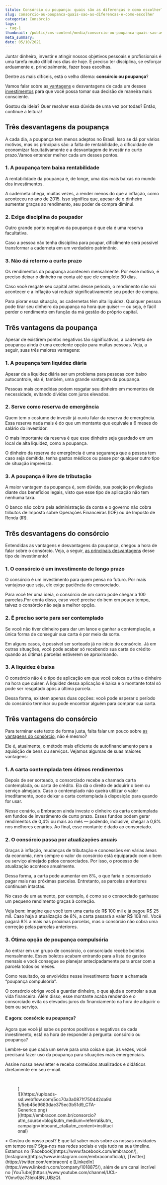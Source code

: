```yaml
---
titulo: Consórcio ou poupança: quais são as diferenças e como escolher?
slug: consorcio-ou-poupanca-quais-sao-as-diferencas-e-como-escolher
categoria: Consórcio
tags:
- tag-1
thumbnail: /public/cms-content/media/consorcio-ou-poupanca-quais-sao-as-diferencas-e-como-escolher.jpg
meta_summary: 
date: 05/10/2021
---
```

Juntar dinheiro, investir e atingir nossos objetivos pessoais e profissionais é uma tarefa muito difícil nos dias de hoje. É preciso ter disciplina, se esforçar arduamente e, principalmente, fazer boas escolhas.

Dentre as mais difíceis, está o velho dilema: **consórcio ou poupança**?

Vamos falar sobre as[ vantagens](https://www.embracon.com.br/conhecaoconsorcio/quais-sao-as-vantagens-do-consorcio) e desvantagens de cada um desses [investimentos](https://www.embracon.com.br/blog/8-motivos-que-comprovam-que-consorcio-e-investimento) para que você possa tomar sua decisão de maneira mais consciente.

Gostou da ideia? Quer resolver essa dúvida de uma vez por todas? Então, continue a leitura!

Três desvantagens da poupança
-----------------------------

A cada dia, a poupança tem menos adeptos no Brasil. Isso se dá por vários motivos, mas os principais são: a falta de rentabilidade, a dificuldade de economizar facultativamente e a desvantagem de investir no curto prazo.Vamos entender melhor cada um desses pontos.

### 1. A poupança tem baixa rentabilidade

A rentabilidade da poupança é, de longe, uma das mais baixas no mundo dos investimentos.

A caderneta chega, muitas vezes, a render menos do que a inflação, como aconteceu no ano de 2015. Isso significa que, apesar de o dinheiro aumentar graças ao rendimento, seu poder de compra diminui.

### 2. Exige disciplina do poupador

Outro grande ponto negativo da poupança é que ela é uma reserva facultativa.

Caso a pessoa não tenha disciplina para poupar, dificilmente será possível transformar a caderneta em um verdadeiro patrimônio.

### 3. Não dá retorno a curto prazo

Os rendimentos da poupança acontecem mensalmente. Por esse motivo, é preciso deixar o dinheiro na conta até que ele complete 30 dias.

Caso você resgate seu capital antes desse período, o rendimento não vai acontecer e a inflação vai reduzir significativamente seu poder de compra.

Para piorar essa situação, as cadernetas têm alta liquidez. Qualquer pessoa pode tirar seu dinheiro da poupança na hora que quiser — ou seja, é fácil perder o rendimento em função da má gestão do próprio capital.

Três vantagens da poupança
--------------------------

Apesar de existirem pontos negativos tão significativos, a caderneta de poupança ainda é uma excelente opção para muitas pessoas. Veja, a seguir, suas três maiores vantagens:

### 1. A poupança tem liquidez diária

Apesar de a liquidez diária ser um problema para pessoas com baixo autocontrole, ela é, também, uma grande vantagem da poupança.

Pessoas mais comedidas podem resgatar seu dinheiro em momentos de necessidade, evitando dívidas com juros elevados.

### 2. Serve como reserva de emergência

Quem tem o costume de investir já ouviu falar da reserva de emergência. Essa reserva nada mais é do que um montante que equivale a 6 meses do salário do investidor.

O mais importante da reserva é que esse dinheiro seja guardado em um local de alta liquidez, como a poupança.

O dinheiro da reserva de emergência é uma segurança que a pessoa tem caso seja demitida, tenha gastos médicos ou passe por qualquer outro tipo de situação imprevista.

### 3. A poupança é livre de tributação

A maior vantagem da poupança é, sem dúvida, sua posição privilegiada diante dos benefícios legais, visto que esse tipo de aplicação não tem nenhuma taxa.

O banco não cobra pela administração da conta e o governo não cobra tributos de Imposto sobre Operações Financeiras (IOF) ou de Imposto de Renda (IR).

Três desvantagens do consórcio
------------------------------

Entendidas as vantagens e desvantagens da poupança, chegou a hora de falar sobre o consórcio. Veja, a seguir, [as principais desvantagens](https://www.embracon.com.br/conhecaoconsorcio/quais-sao-as-vantagens-do-consorcio) desse tipo de investimento!

### 1. O consórcio é um investimento de longo prazo

O consórcio é um investimento para quem pensa no futuro. Por mais vantajoso que seja, ele exige paciência do consorciado.

Para você ter uma ideia, o consórcio de um carro pode chegar a 100 parcelas.Por conta disso, caso você precise do bem em pouco tempo, talvez o consórcio não seja a melhor opção.

### 2. É preciso sorte para ser contemplado

Se você não tiver dinheiro para dar um lance e ganhar a contemplação, a única forma de conseguir sua carta é por meio da sorte.

Em alguns casos, é possível ser sorteado já no início do consórcio. Já em outras situações, você pode acabar só recebendo sua carta de crédito quando as últimas parcelas estiverem se aproximando.

### 3. A liquidez é baixa

O consórcio não é o tipo de aplicação em que você coloca ou tira o dinheiro na hora que quiser. A liquidez dessa aplicação é baixa e o montante total só pode ser resgatado após a última parcela.

Dessa forma, existem apenas duas opções: você pode esperar o período do consórcio terminar ou pode encontrar alguém para comprar sua carta.

Três vantagens do consórcio
---------------------------

Para terminar este texto de forma justa, falta falar um pouco sobre [as vantagens do consórcio](https://www.embracon.com.br/conhecaoconsorcio/quais-sao-as-vantagens-do-consorcio), não é mesmo?

Ele é, atualmente, o método mais eficiente de autofinanciamento para a aquisição de bens ou serviços. Vejamos algumas de suas maiores vantagens:

### 1. A carta contemplada tem ótimos rendimentos

Depois de ser sorteado, o consorciado recebe a chamada carta contemplada, ou carta de crédito. Ela dá o direito de adquirir o bem ou serviço almejado. Caso o contemplado não queira utilizar o valor imeditamente, pode deixar a carta contemplada à disposição para quando for usar.

Nesse cenário, a Embracon ainda investe o dinheiro da carta contemplada em fundos de investimento de curto prazo. Esses fundos podem gerar rendimentos de 0,4% ou mais ao mês — podendo, inclusive, chegar a 0,8% nos melhores cenários. Ao final, esse montante é dado ao consorciado.

### 2. O consórcio passa por atualizações anuais

Graças à inflação, mudanças de tributação e concessões em várias áreas da economia, nem sempre o valor do consórcio está equiparado com o bem ou serviço almejado pelos consorciados. Por isso, o processo de atualização acontece anualmente.

Dessa forma, a carta pode aumentar em 8%, o que faria o consorciado pagar mais nas próximas parcelas. Entretanto, as parcelas anteriores continuam intactas.

No caso de um aumento, por exemplo, é como se o consorciado ganhasse um pequeno rendimento graças à correção.

Veja bem: imagine que você tem uma carta de R$ 100 mil e já pagou R$ 25 mil. Caso haja a atualização de 8%, a carta passará a valer R$ 108 mil. Você pagará 8% a mais nas próximas parcelas, mas o consórcio não cobra uma correção pelas parcelas anteriores.

### 3. Ótima opção de poupança compulsória

Ao entrar em um grupo de consórcio, o consorciado recebe boletos mensalmente. Esses boletos acabam entrando para a lista de gastos mensais e você consegue se planejar antecipadamente para arcar com a parcela todos os meses.

Como resultado, os envolvidos nesse investimento fazem a chamada “poupança compulsória”.

O consórcio obriga você a guardar dinheiro, o que ajuda a controlar a sua vida financeira. Além disso, esse montante acaba rendendo e o consorciado evita os elevados juros do financiamento na hora de adquirir o bem ou serviço.

#### E agora: consórcio ou poupança?

Agora que você já sabe os pontos positivos e negativos de cada investimento, está na hora de responder à pergunta: consórcio ou poupança?

Lembre-se que cada um serve para uma coisa e que, às vezes, você precisará fazer uso da poupança para situações mais emergenciais.

Assine nossa newsletter e receba conteúdos atualizados e didáticos diretamente em seu e-mail.

‍

<figure class="w-richtext-figure-type-image w-richtext-align-center" style="max-width:310px">[<div>![](https://uploads-ssl.webflow.com/5cc70a3a0871f750442da9d5/5eb45e9683dae375ec3b51d9_CTA-Generico.png)</div>](https://embracon.com.br/consorcio?utm_source=blog&utm_medium=referral&utm_campaign=inbound_cta&utm_content=institucional)</figure>> Gostou do nosso post? E que tal saber mais sobre as nossas novidades em tempo real? Siga-nos nas redes sociais e veja tudo na sua timeline. Estamos no [Facebook](https://www.facebook.com/embracon/), [Instagram](https://www.instagram.com/embraconoficial/), [Twitter](https://twitter.com/embracon) e [LinkedIn](https://www.linkedin.com/company/1018875/), além de um canal incrível no [YouTube](https://www.youtube.com/channel/UCL-Y0mv9zc73Iek48NLUBzQ).

‍
